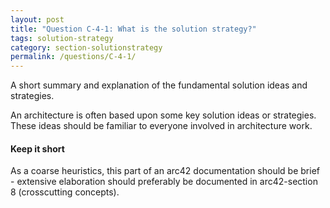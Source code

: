 ```yaml
---
layout: post
title: "Question C-4-1: What is the solution strategy?"
tags: solution-strategy
category: section-solutionstrategy
permalink: /questions/C-4-1/
---
```


A short summary and explanation of the fundamental solution ideas and strategies.

An architecture is often based upon some key solution ideas or strategies. These ideas should be familiar to everyone involved in architecture work.

#### Keep it short

As a coarse heuristics, this part of an arc42 documentation should be brief -
extensive elaboration should preferably be documented in arc42-section 8 (crosscutting concepts).
